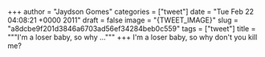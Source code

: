 
+++
author = "Jaydson Gomes"
categories = ["tweet"]
date = "Tue Feb 22 04:08:21 +0000 2011"
draft = false
image = "{TWEET_IMAGE}"
slug = "a8dcbe9f201d3846a6703ad56ef34284beb0c559"
tags = ["tweet"]
title = """I'm a loser baby, so why ..."""
+++
I'm a loser baby, so why don't you kill me?
